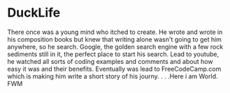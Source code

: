 # DuckLife
There once was a young mind who itched to create. He wrote and wrote in his composition books but knew that writing alone wasn't going to get him anywhere, so he search. Google, the golden search engine with a few rock sediments still in it, the perfect place to start his search. Lead to youtube,  he watched all sorts of coding examples and comments and about how easy it was and their benefits. Eventually was lead to FreeCodeCamp.com which is making him write a short story of his journy. . . .Here i am World. FWM
